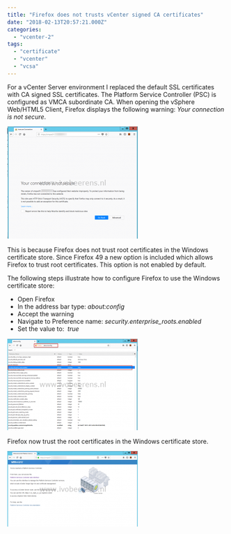 ```yaml
---
title: "Firefox does not trusts vCenter signed CA certificates"
date: "2018-02-13T20:57:21.000Z"
categories: 
  - "vcenter-2"
tags: 
  - "certificate"
  - "vcenter"
  - "vcsa"
---
```


For a vCenter Server environment I replaced the default SSL certificates with CA signed SSL certificates. The Platform Service Controller (PSC) is configured as VMCA subordinate CA. When opening the vSphere Web/HTML5 Client, Firefox displays the following warning: _Your connection is not secure_.

[![](images/insecure-300x257.png)](https://www.ivobeerens.nl/wp-content/uploads/2018/02/insecure.png)

This is because Firefox does not trust root certificates in the Windows certificate store. Since Firefox 49 a new option is included which allows Firefox to trust root certificates. This option is not enabled by default.

The following steps illustrate how to configure Firefox to use the Windows certificate store:

- Open Firefox
- In the address bar type: _about:config_
- Accept the warning
- Navigate to Preference name: _security.enterprise\_roots.enabled_ 
- Set the value to:  _true_

[![](images/security-300x210.png)](https://www.ivobeerens.nl/wp-content/uploads/2018/02/security.png)

Firefox now trust the root certificates in the Windows certificate store.

[![](images/secure-300x173.png)](https://www.ivobeerens.nl/wp-content/uploads/2018/02/secure.png)
